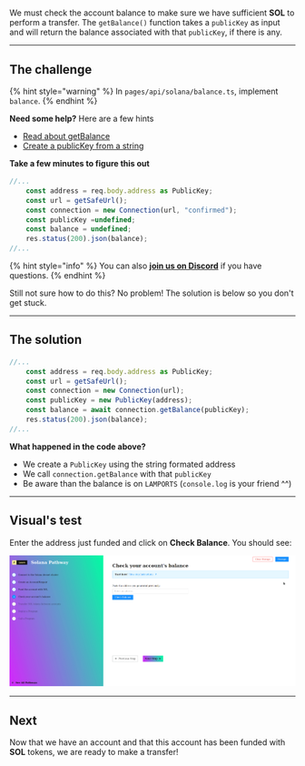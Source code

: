 # 

We must check the account balance to make sure we have sufficient **SOL** to perform a transfer. The `getBalance()` function takes a `publicKey` as input and will return the balance associated with that `publicKey`, if there is any.

----------------------------------

## The challenge

{% hint style="warning" %}
In `pages/api/solana/balance.ts`, implement `balance`.
{% endhint %}

**Need some help?** Here are a few hints
* [Read about getBalance](https://solana-labs.github.io/solana-web3.js/classes/Connection.html#getbalance)
* [Create a publicKey from a string](https://solana-labs.github.io/solana-web3.js/classes/PublicKey.html#constructor)  

**Take a few minutes to figure this out**

```typescript
//...
    const address = req.body.address as PublicKey;
    const url = getSafeUrl();
    const connection = new Connection(url, "confirmed");
    const publicKey =undefined;
    const balance = undefined;
    res.status(200).json(balance);
//...
```

{% hint style="info" %}
You can also [**join us on Discord**](https://discord.gg/fszyM7K) if you have questions.
{% endhint %}

Still not sure how to do this? No problem! The solution is below so you don't get stuck.

----------------------------------

## The solution

```typescript
//...
    const address = req.body.address as PublicKey;
    const url = getSafeUrl();
    const connection = new Connection(url);
    const publicKey = new PublicKey(address);
    const balance = await connection.getBalance(publicKey);
    res.status(200).json(balance);
//...
```

**What happened in the code above?**

* We create a `PublicKey` using the string formated address
* We call `connection.getBalance` with that `publicKey`
* Be aware than the balance is on `LAMPORTS` (`console.log` is your friend ^^) 

----------------------------------

## Visual's test

Enter the address just funded and click on **Check Balance**. You should see:

![](../../../.gitbook/assets/solana-balance.gif)

----------------------------------

## Next

Now that we have an account and that this account has been funded with **SOL** tokens, we are ready to make a transfer!
